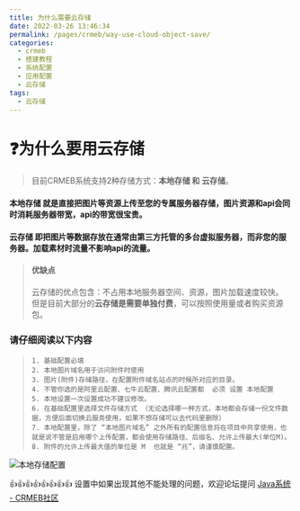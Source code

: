 ```yaml
---
title: 为什么需要云存储
date: 2022-03-26 13:46:34
permalink: /pages/crmeb/way-use-cloud-object-save/
categories:
  - crmeb
  - 搭建教程
  - 系统配置
  - 应用配置
  - 云存储
tags:
  - 云存储
---
```


# **❓为什么要用云存储**

> 目前CRMEB系统支持2种存储方式：**本地存储 和 云存储**。

#### **本地存储**	就是直接把图片等资源上传至您的专属服务器存储，图片资源和api会同时消耗服务器带宽，api的带宽很宝贵。

#### **云存储**	即把图片等数据存放在通常由第三方托管的多台虚拟服务器，而非您的服务器。加载素材时流量不影响api的流量。

> #### **优缺点**
>
> 云存储的优点包含：不占用本地服务器空间、资源，图片加载速度较快。
> 但是目前大部分的**云存储是需要单独付费**，可以按照使用量或者购买资源包。

### **请仔细阅读以下内容**

>     1. 基础配置必填
>     2. 本地图片域名用于访问附件时使用
>     3. 图片(附件)存储路径，在配置附件域名站点的时候所对应的目录。
>     4. 不管你选的是阿里云配置、七牛云配置、腾讯云配置都  必须 设置 本地配置
>     5. 本地设置一次设置成功不建议修改。
>     6. 在基础配置里选择文件存储方式 （无论选择哪一种方式，本地都会存储一份文件数据，方便后面切换云服务使用，如果不想存储可以去代码里删除）
>     7. 本地配置里，除了 “本地图片域名” 之外所有的配置信息将在项目中共享使用，也就是说不管是启用哪个上传配置，都会使用存储路径、后缀名、允许上传最大(单位M)。
>     8. 附件的允许上传最大值的单位是 M  也就是 “兆”，请谨慎配置。

![本地存储配置](https://fastly.jsdelivr.net/gh/xbdazz/mypic/img/202203301949782.png)

👍👍👍👍👍👍👍👍 设置中如果出现其他不能处理的问题，欢迎论坛提问 [Java系统 - CRMEB社区](https://q.crmeb.com/?categoryId=122&sequence=0)